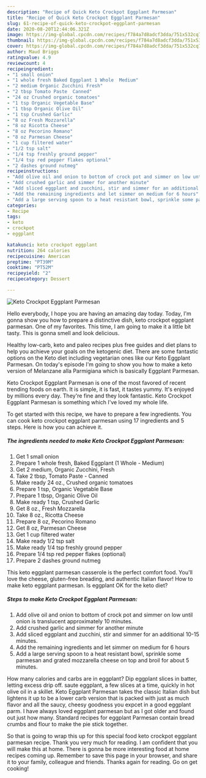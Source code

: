 ```yaml
---
description: "Recipe of Quick Keto Crockpot Eggplant Parmesan"
title: "Recipe of Quick Keto Crockpot Eggplant Parmesan"
slug: 61-recipe-of-quick-keto-crockpot-eggplant-parmesan
date: 2020-08-20T12:44:06.321Z
image: https://img-global.cpcdn.com/recipes/f784a7d8adcf3dda/751x532cq70/keto-crockpot-eggplant-parmesan-recipe-main-photo.jpg
thumbnail: https://img-global.cpcdn.com/recipes/f784a7d8adcf3dda/751x532cq70/keto-crockpot-eggplant-parmesan-recipe-main-photo.jpg
cover: https://img-global.cpcdn.com/recipes/f784a7d8adcf3dda/751x532cq70/keto-crockpot-eggplant-parmesan-recipe-main-photo.jpg
author: Maud Briggs
ratingvalue: 4.9
reviewcount: 4
recipeingredient:
- "1 small onion"
- "1 whole fresh Baked Eggplant 1 Whole  Medium"
- "2 medium Organic Zucchini Fresh"
- "2 tbsp Tomato Paste  Canned"
- "24 oz Crushed organic tomatoes"
- "1 tsp Organic Vegetable Base"
- "1 tbsp Organic Olive Oil"
- "1 tsp Crushed Garlic"
- "8 oz Fresh Mozzarella"
- "8 oz Ricotta Cheese"
- "8 oz Pecorino Romano"
- "8 oz Parmesan Cheese"
- "1 cup filtered water"
- "1/2 tsp salt"
- "1/4 tsp freshly ground pepper"
- "1/4 tsp red pepper flakes optional"
- "2 dashes ground nutmeg"
recipeinstructions:
- "Add olive oil and onion to bottom of crock pot and simmer on low until onion is translucent approximately 10 minutes."
- "Add crushed garlic and simmer for another minute"
- "Add sliced eggplant and zucchini, stir and simmer for an additional 10-15 minutes."
- "Add the remaining ingredients and let simmer on medium for 6 hours"
- "Add a large serving spoon to a heat resistant bowl, sprinkle some parmesan and grated mozzarella cheese on top and broil for about 5 minutes."
categories:
- Recipe
tags:
- keto
- crockpot
- eggplant

katakunci: keto crockpot eggplant 
nutrition: 264 calories
recipecuisine: American
preptime: "PT39M"
cooktime: "PT52M"
recipeyield: "2"
recipecategory: Dessert

---
```



![Keto Crockpot Eggplant Parmesan](https://img-global.cpcdn.com/recipes/f784a7d8adcf3dda/751x532cq70/keto-crockpot-eggplant-parmesan-recipe-main-photo.jpg)

Hello everybody, I hope you are having an amazing day today. Today, I'm gonna show you how to prepare a distinctive dish, keto crockpot eggplant parmesan. One of my favorites. This time, I am going to make it a little bit tasty. This is gonna smell and look delicious.

Healthy low-carb, keto and paleo recipes plus free guides and diet plans to help you achieve your goals on the ketogenic diet. There are some fantastic options on the Keto diet including vegetarian ones like our Keto Eggplant Parmesan. On today&#39;s episode I&#39;m going to show you how to make a keto version of Melanzane alla Parmigiana which is basically Eggplant Parmesan.

Keto Crockpot Eggplant Parmesan is one of the most favored of recent trending foods on earth. It is simple, it is fast, it tastes yummy. It's enjoyed by millions every day. They're fine and they look fantastic. Keto Crockpot Eggplant Parmesan is something which I've loved my whole life.


To get started with this recipe, we have to prepare a few ingredients. You can cook keto crockpot eggplant parmesan using 17 ingredients and 5 steps. Here is how you can achieve it.

<!--inarticleads1-->

##### The ingredients needed to make Keto Crockpot Eggplant Parmesan:

1. Get 1 small onion
1. Prepare 1 whole fresh, Baked Eggplant (1 Whole - Medium)
1. Get 2 medium, Organic Zucchini, Fresh
1. Take 2 tbsp, Tomato Paste - Canned
1. Make ready 24 oz., Crushed organic tomatoes
1. Prepare 1 tsp, Organic Vegetable Base
1. Prepare 1 tbsp, Organic Olive Oil
1. Make ready 1 tsp, Crushed Garlic
1. Get 8 oz., Fresh Mozzarella
1. Take 8 oz., Ricotta Cheese
1. Prepare 8 oz, Pecorino Romano
1. Get 8 oz, Parmesan Cheese
1. Get 1 cup filtered water
1. Make ready 1/2 tsp salt
1. Make ready 1/4 tsp freshly ground pepper
1. Prepare 1/4 tsp red pepper flakes (optional)
1. Prepare 2 dashes ground nutmeg


This keto eggplant parmesan casserole is the perfect comfort food. You&#39;ll love the cheese, gluten-free breading, and authentic Italian flavor! How to make keto eggplant parmesan. Is eggplant OK for the keto diet? 

<!--inarticleads2-->

##### Steps to make Keto Crockpot Eggplant Parmesan:

1. Add olive oil and onion to bottom of crock pot and simmer on low until onion is translucent approximately 10 minutes.
1. Add crushed garlic and simmer for another minute
1. Add sliced eggplant and zucchini, stir and simmer for an additional 10-15 minutes.
1. Add the remaining ingredients and let simmer on medium for 6 hours
1. Add a large serving spoon to a heat resistant bowl, sprinkle some parmesan and grated mozzarella cheese on top and broil for about 5 minutes.


How many calories and carbs are in eggplant? Dip eggplant slices in batter, letting excess drip off. saute eggplant, a few slices at a time, quickly in hot olive oil in a skillet. Keto Eggplant Parmesan takes the classic Italian dish but lightens it up to be a lower carb version that is packed with just as much flavor and all the saucy, cheesy goodness you expcet in a good eggplant parm. I have always loved eggplant parmesan but as I got older and found out just how many. Standard recipes for eggplant Parmesan contain bread crumbs and flour to make the pie stick together. 

So that is going to wrap this up for this special food keto crockpot eggplant parmesan recipe. Thank you very much for reading. I am confident that you will make this at home. There is gonna be more interesting food at home recipes coming up. Remember to save this page in your browser, and share it to your family, colleague and friends. Thanks again for reading. Go on get cooking!
